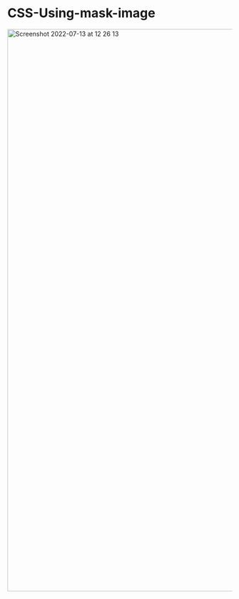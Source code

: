 # CSS-Using-mask-image

<img width="1260" alt="Screenshot 2022-07-13 at 12 26 13" src="https://user-images.githubusercontent.com/42389395/178723182-77cc16dd-a405-4b65-9812-b6a1065b13e0.png">
